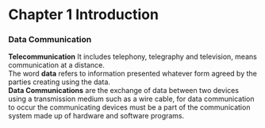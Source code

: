 # Chapter 1 Introduction

### Data Communication

<b>Telecommunication</b> It includes telephony, telegraphy and television, means communication at a distance.<br>
The word <b>data</b> refers to information presented whatever form agreed by the parties creating using the data.<br>
<b>Data Communications</b> are the exchange of data between two devices using a transmission medium such as a wire cable, for data communication to occur the communicating devices must be a part of the communication system made up of hardware and software programs. <br>



